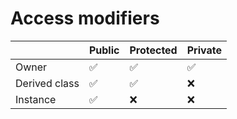 # Access modifiers



|               | Public | Protected | Private |
| ------------- | ------ | --------- | ------- |
| Owner         | ✅      | ✅         | ✅       |
| Derived class | ✅      | ✅         | ❌       |
| Instance      | ✅      | ❌         | ❌       |

